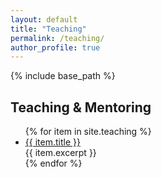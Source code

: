 ```yaml
---
layout: default
title: "Teaching"
permalink: /teaching/
author_profile: true
---
```


{% include base_path %}

<h2>Teaching & Mentoring</h2>

<ul>
  {% for item in site.teaching %}
    <li>
      <a href="{{ item.url | relative_url }}">{{ item.title }}</a><br/>
      {{ item.excerpt }}
    </li>
  {% endfor %}
</ul>
